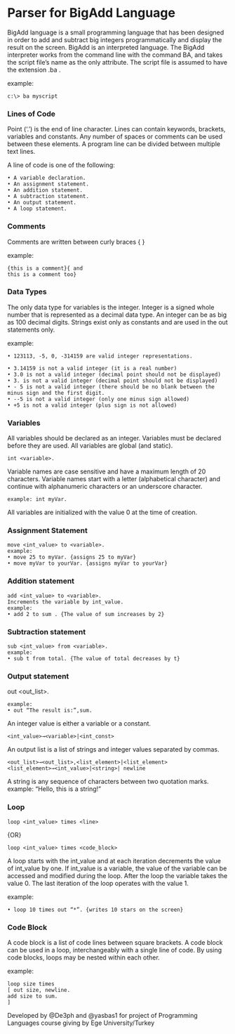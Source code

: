 # Parser for BigAdd Language

BigAdd language is a small programming language that has been designed in order to add and subtract big integers programmatically and display the result on the screen. 
BigAdd is an interpreted language. 
The BigAdd interpreter works from the command line with the command BA, and takes the script file’s name as the only attribute. 
The script file is assumed to have the extension .ba .

  example: 

	c:\> ba myscript

### Lines of Code
  Point (‘.’) is the end of line character. Lines can contain keywords, brackets, variables and constants. Any number of spaces or comments can be used between these elements. A   program line can be divided between multiple text lines.

  A line of code is one of the following:
  
	• A variable declaration.
	• An assignment statement.
	• An addition statement.
	• A subtraction statement.
	• An output statement.
	• A loop statement.
	
### Comments
  Comments are written between curly braces { }

  example: 
  
	{this is a comment}{ and
	this is a comment too}

### Data Types
  The only data type for variables is the integer. Integer is a signed whole number that is represented as a decimal data type. 
  An integer can be as big as 100 decimal digits.
  Strings exist only as constants and are used in the out statements only.
	
  example: 
  
	• 123113, -5, 0, -314159 are valid integer representations.
	
	• 3.14159 is not a valid integer (it is a real number)
	• 3.0 is not a valid integer (decimal point should not be displayed)
	• 3. is not a valid integer (decimal point should not be displayed)
	• - 5 is not a valid integer (there should be no blank between the minus sign and the first digit.
	• --5 is not a valid integer (only one minus sign allowed)
	• +5 is not a valid integer (plus sign is not allowed)
	
### Variables
  All variables should be declared as an integer. Variables must be declared before they are used. All variables are global (and static).

	int <variable>.
	
  Variable names are case sensitive and have a maximum length of 20 characters. 
  Variable names start with a letter (alphabetical character) and continue with alphanumeric characters or an underscore character.
  
	example: int myVar.
	
  All variables are initialized with the value 0 at the time of creation.
  
### Assignment Statement

	move <int_value> to <variable>.
	example: 
	• move 25 to myVar. {assigns 25 to myVar}
	• move myVar to yourVar. {assigns myVar to yourVar}
	
### Addition statement 

	add <int_value> to <variable>.
	Increments the variable by int_value.
	example: 
	• add 2 to sum . {The value of sum increases by 2}
	
### Subtraction statement 

	sub <int_value> from <variable>.
	example: 
	• sub t from total. {The value of total decreases by t}
	
### Output statement 

out <out_list>.

	example: 
	• out “The result is:”,sum.
	
An integer value is either a variable or a constant.

	<int_value>→<variable>|<int_const>
	
An output list is a list of strings and integer values separated by commas.

	<out_list>→<out_list>,<list_element>|<list_element>
	<list_element>→<int_value>|<string>| newline

A string is any sequence of characters between two quotation marks.
example: “Hello, this is a string!”
	
### Loop

	loop <int_value> times <line>
	
{OR}

	loop <int_value> times <code_block>
	
  A loop starts with the int_value and at each iteration decrements the value of int_value by one. 
  If int_value is a variable, the value of the variable can be accessed and modified during the loop. After the loop the variable takes the value 0. 
  The last iteration of the loop operates with the value 1.

example:

	• loop 10 times out “*”. {writes 10 stars on the screen}

### Code Block
  A code block is a list of code lines between square brackets. A code block can be used in a loop, interchangeably with a single line of code. 
  By using code blocks, loops may be nested within each other. 
  
  example:
  
	loop size times
	[ out size, newline.
	add size to sum.
	]


Developed by @De3ph and @yasbas1 for project of Programming Languages course giving by Ege University/Turkey
